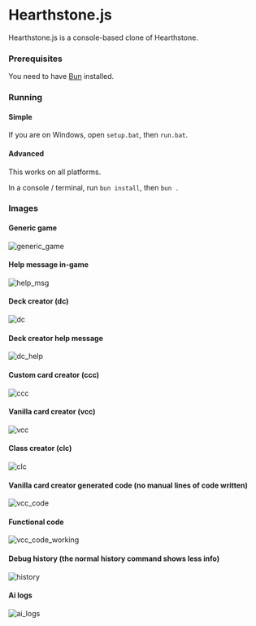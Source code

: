 # Hearthstone.js

Hearthstone.js is a console-based clone of Hearthstone.

### Prerequisites
You need to have [Bun](https://bun.sh) installed.

### Running
#### Simple
If you are on Windows, open `setup.bat`, then `run.bat`.

#### Advanced
This works on all platforms.

In a console / terminal, run `bun install`, then `bun .`

### Images
#### Generic game
![generic_game](https://github.com/LunarTides/Hearthstone.js/assets/31688109/f7661c64-0fcc-49e7-bbb3-1934c5675184)

#### Help message in-game
![help_msg](https://github.com/LunarTides/Hearthstone.js/assets/31688109/60bd4814-80e1-4a9d-92c7-0254a2a1c02f)

#### Deck creator (dc)
![dc](https://github.com/LunarTides/Hearthstone.js/assets/31688109/07b5f1ac-2e40-4264-a14f-1a4ea142a16c)

#### Deck creator help message
![dc_help](https://github.com/LunarTides/Hearthstone.js/assets/31688109/c03bc24c-d19d-4797-86a7-708406d6c149)

#### Custom card creator (ccc)
![ccc](https://github.com/LunarTides/Hearthstone.js/assets/31688109/0b19d4fe-eb66-474b-b3d8-cfcd45533577)

#### Vanilla card creator (vcc)
![vcc](https://github.com/LunarTides/Hearthstone.js/assets/31688109/35fca25f-0569-4e8f-beb7-26650dd9a6c0)

#### Class creator (clc)
![clc](https://github.com/LunarTides/Hearthstone.js/assets/31688109/9ccc8f20-7286-4738-9ebe-aa53d8c01a99)

#### Vanilla card creator generated code (no manual lines of code written)
![vcc_code](https://github.com/LunarTides/Hearthstone.js/assets/31688109/65105f16-b8f9-4644-9180-de3c3bf231cd)

#### Functional code
![vcc_code_working](https://github.com/LunarTides/Hearthstone.js/assets/31688109/1eccc92e-ab52-4236-b163-918242c691c6)

#### Debug history (the normal history command shows less info)
![history](https://github.com/LunarTides/Hearthstone.js/assets/31688109/37de5c8c-bb66-4d77-aeef-170e7b0e599f)

#### Ai logs
![ai_logs](https://github.com/LunarTides/Hearthstone.js/assets/31688109/66815f5b-b938-479b-b741-c61cf9a3c43b)

